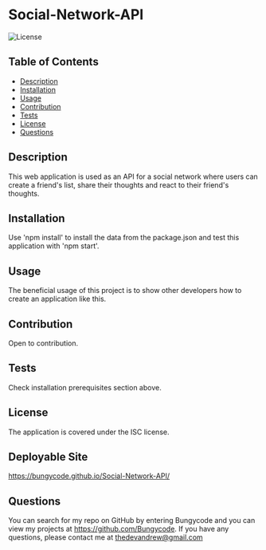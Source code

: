 # Social-Network-API

  ![License](https://img.shields.io/badge/License-ISC-yellow)

  ## Table of Contents
  * [Description](#description)
  * [Installation](#installation)
  * [Usage](#usage)
  * [Contribution](#contribution)
  * [Tests](#tests)
  * [License](#license)
  * [Questions](#questions)
  
  ## Description 
  This web application is used as an API for a social network where users can create a friend's list, share their thoughts and react to their friend's thoughts.
  
  ## Installation 
  Use 'npm install' to install the data from the package.json and test this application with 'npm start'.

  ## Usage 
  The beneficial usage of this project is to show other developers how to create an application like this.

  ## Contribution
  Open to contribution.

  ## Tests
  Check installation prerequisites section above.

  ## License 
  The application is covered under the ISC license.
  
  ## Deployable Site
  https://bungycode.github.io/Social-Network-API/

  ## Questions
  You can search for my repo on GitHub by entering Bungycode and you can view my projects at https://github.com/Bungycode. If you have any questions, please contact me at thedevandrew@gmail.com

